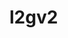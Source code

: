 <!-- l2gv2 documentation master file, created by
sphinx-quickstart on Mon Nov  4 11:00:53 2024.
You can adapt this file completely to your liking, but it should at least
contain the root `toctree` directive. -->

# l2gv2

